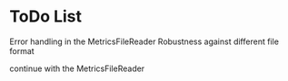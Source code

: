 ToDo List
==========

Error handling in the MetricsFileReader
   Robustness against different file format 
 
continue with the MetricsFileReader